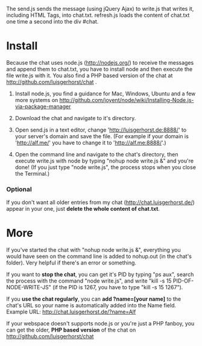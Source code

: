The send.js sends the message (using jQuery Ajax) to write.js that writes it, including HTML Tags, into chat.txt. refresh.js loads the content of chat.txt one time a second into the div #chat.

# Install

Because the chat uses node.js (http://nodejs.org/) to receive the messages and append them to chat.txt, you have to install node and then execute the file write.js with it. You also find a PHP based version of the chat at http://github.com/luisgerhorst/chat .

1. Install node.js, you find a guidance for Mac, Windows, Ubuntu and a few more systems on http://github.com/joyent/node/wiki/Installing-Node.js-via-package-manager

2. Download the chat and navigate to it's directory.

3. Open send.js in a text editor, change 'http://luisgerhorst.de:8888/' to your server's domain and save the file. (For example if your domain is 'http://alf.me/' you have to change it to 'http://alf.me:8888/'.)

4. Open the command line and navigate to the chat's directory, then execute write.js with node by typing "nohup node write.js &" and you're done! (If you just type "node write.js", the process stops when you close the Terminal.)

### Optional

If you don't want all older entries from my chat (http://chat.luisgerhorst.de/) appear in your one, just **delete the whole content of chat.txt**.

# More

If you've started the chat with "nohup node write.js &", everything you would have seen on the command line is added to nohup.out (in the chat's folder). Very helpful if there's an error or something. 

If you want to **stop the chat**, you can get it's PID by typing "ps aux", search the process with the command "node write.js", and write "kill -s 15 PID-OF-NODE-WRITE-JS" (if the PID is 1267, you have to type "kill -s 15 1267").

If you **use the chat regularly**, you can **add ?name=[your name]** to the chat's URL so your name is automatically added into the Name field. Example URL: http://chat.luisgerhorst.de/?name=Alf

If your webspace doesn't supports node.js or you're just a PHP fanboy, you can get the older, **PHP based version** of the chat on http://github.com/luisgerhorst/chat